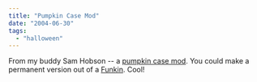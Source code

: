 ```yaml
---
title: "Pumpkin Case Mod"
date: "2004-06-30"
tags: 
  - "halloween"
---
```


From my buddy Sam Hobson -- a [pumpkin case mod](http://home.wi.rr.com/lamepictures/pumpkinspoof.htm). You could make a permanent version out of a [Funkin](http://www.funkins.com/). Cool!
